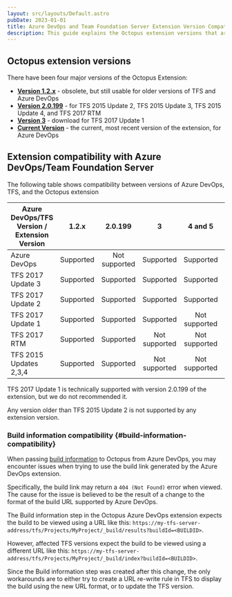 ```yaml
---
layout: src/layouts/Default.astro
pubDate: 2023-01-01
title: Azure DevOps and Team Foundation Server Extension Version Compatibility
description: This guide explains the Octopus extension versions that are compatible with different versions of Azure DevOps and Team Foundation Server
---
```


## Octopus extension versions

There have been four major versions of the Octopus Extension:

- [**Version 1.2.x**](https://s3-eu-west-1.amazonaws.com/octopus-downloads/tfs-2015-extension/octopusdeploy.octopus-deploy-build-release-tasks-1.2.28.vsix) - obsolete, but still usable for older versions of TFS and Azure DevOps
- [**Version 2.0.199**](https://s3-eu-west-1.amazonaws.com/octopus-downloads/tfs-2015-extension/octopusdeploy.octopus-deploy-build-release-tasks-2.0.199.vsix) - for TFS 2015 Update 2, TFS 2015 Update 3, TFS 2015 Update 4, and TFS 2017 RTM
- [**Version 3**](https://octopus-downloads.s3-eu-west-1.amazonaws.com/tfs-2015-extension/octopusdeploy.octopus-deploy-build-release-tasks-3.0.222.vsix) - download for TFS 2017 Update 1
- [**Current Version**](https://marketplace.visualstudio.com/items?itemName=octopusdeploy.octopus-deploy-build-release-tasks) - the current, most recent version of the extension, for Azure DevOps

## Extension compatibility with Azure DevOps/Team Foundation Server

The following table shows compatibility between versions of Azure DevOps, TFS, and the Octopus extension

| Azure DevOps/TFS Version / Extension Version |   1.2.x   |   2.0.199     |     3     |     4 and 5     | 6 |
| -------------------------------------------- |:---------:|:-------------:|:-------------:|:-------------:|:-------------:| 
| Azure DevOps                                 | Supported | Not supported |   Supported   |   Supported   |   Supported   |
| TFS 2017 Update 3                            | Supported |   Supported   |   Supported   |   Supported   | Not supported |
| TFS 2017 Update 2                            | Supported |   Supported   |   Supported   |   Supported   | Not supported |
| TFS 2017 Update 1                            | Supported |   Supported   |   Supported   | Not supported | Not supported |
| TFS 2017 RTM                                 | Supported |   Supported   | Not supported | Not supported | Not supported |
| TFS 2015 Updates 2,3,4                       | Supported |   Supported   | Not supported | Not supported | Not supported |

TFS 2017 Update 1 is technically supported with version 2.0.199 of the extension, but we do not recommended it.

Any version older than TFS 2015 Update 2 is not supported by any extension version.

### Build information compatibility {#build-information-compatibility}

When passing [build information](/docs/packaging-applications/build-servers/build-information/) to Octopus from Azure DevOps, you may encounter issues when trying to use the build link generated by the Azure DevOps extension.

Specifically, the build link may return a `404 (Not Found)` error when viewed. The cause for the issue is believed to be the result of a change to the format of the build URL supported by Azure DevOps.

The Build information step in the Octopus Azure DevOps extension expects the build to be viewed using a URL like this: 
`https://my-tfs-server-address/tfs/Projects/MyProject/_build/results?buildId=<BUILDID>`.

However, affected TFS versions expect the build to be viewed using a different URL like this: `https://my-tfs-server-address/tfs/Projects/MyProject/_build/index?buildId=<BUILDID>`.

Since the Build information step was created after this change, the only workarounds are to either try to create a URL re-write rule in TFS to display the build using the new URL format, or to update the TFS version.
